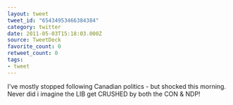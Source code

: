 ```yaml
---
layout: tweet
tweet_id: "65434953466384384"
category: twitter
date: 2011-05-03T15:18:03.000Z
source: TweetDeck
favorite_count: 0
retweet_count: 0
tags:
- tweet
---
```


I've mostly stopped following Canadian politics - but shocked this morning. Never did i imagine the LIB get CRUSHED by both the CON & NDP!
